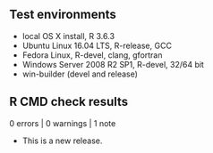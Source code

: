 ## Test environments
* local OS X install, R 3.6.3
* Ubuntu Linux 16.04 LTS, R-release, GCC
* Fedora Linux, R-devel, clang, gfortran
* Windows Server 2008 R2 SP1, R-devel, 32/64 bit
* win-builder (devel and release)

## R CMD check results

0 errors | 0 warnings | 1 note

* This is a new release.
